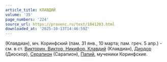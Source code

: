 ```yaml
---
article_title: КЛАВДИЙ
volume: '35'
page_numbers: '224'
source_url: https://pravenc.ru/text/1841203.html
downloaded_at: '2025-10-13T14:46:59Z'
---
```


(Клавдиан), мч. Коринфский (пам. 31 янв., 10 марта; пам. греч. 5 апр.) - см. в ст. [Викторин, Виктор, Никифор, Клавдий](<https://pravenc.ru/text/Викторин  Виктор  Никифор  Клавдий.html>) (Клавдиан), [Диодор](https://pravenc.ru/text/Диодор.html) (Диоскор), [Серапион](https://pravenc.ru/text/Серапион.html) (Сарапион), [Папий](https://pravenc.ru/text/Папий.html), мученики Коринфские.
